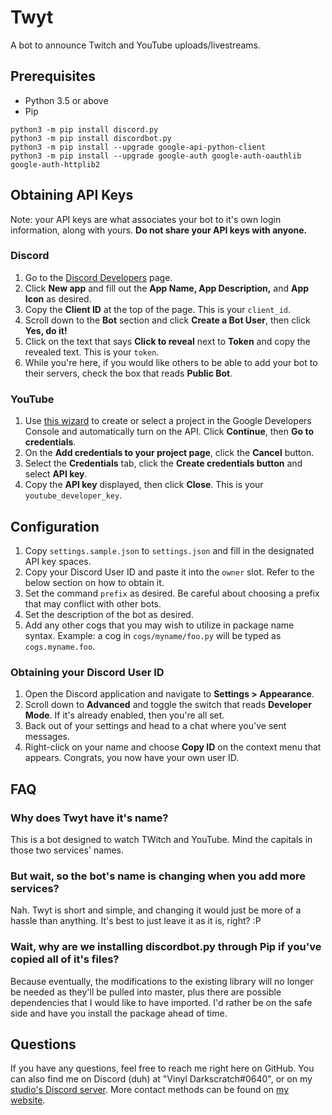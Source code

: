 # Twyt
A bot to announce Twitch and YouTube uploads/livestreams.

## Prerequisites

- Python 3.5 or above
- Pip

```
python3 -m pip install discord.py
python3 -m pip install discordbot.py
python3 -m pip install --upgrade google-api-python-client
python3 -m pip install --upgrade google-auth google-auth-oauthlib google-auth-httplib2
```

## Obtaining API Keys

Note: your API keys are what associates your bot to it's own login information, along with yours.  **Do not share your API keys with anyone.**

### Discord

1. Go to the [Discord Developers](https://discordapp.com/developers/applications/me) page.
2. Click **New app** and fill out the **App Name, App Description,** and **App Icon** as desired.
3. Copy the **Client ID** at the top of the page.  This is your `client_id`.
4. Scroll down to the **Bot** section and click **Create a Bot User**, then click **Yes, do it!**
5. Click on the text that says **Click to reveal** next to **Token** and copy the revealed text.  This is your `token`.
6. While you're here, if you would like others to be able to add your bot to their servers, check the box that reads **Public Bot**.

### YouTube

1. Use [this wizard](https://console.developers.google.com/flows/enableapi?apiid=youtube) to create or select a project in the Google Developers Console and automatically turn on the API. Click **Continue**, then **Go to credentials**.
2. On the **Add credentials to your project page**, click the **Cancel** button.
3. Select the **Credentials** tab, click the **Create credentials button** and select **API key**.
4. Copy the **API key** displayed, then click **Close**.  This is your `youtube_developer_key`.

## Configuration

1. Copy `settings.sample.json` to `settings.json` and fill in the designated API key spaces.
2. Copy your Discord User ID and paste it into the `owner` slot.  Refer to the below section on how to obtain it.
3. Set the command `prefix` as desired.  Be careful about choosing a prefix that may conflict with other bots.
4. Set the description of the bot as desired.
5. Add any other cogs that you may wish to utilize in package name syntax.  Example: a cog in `cogs/myname/foo.py` will be typed as `cogs.myname.foo`.

### Obtaining your Discord User ID

1. Open the Discord application and navigate to **Settings > Appearance**.
2. Scroll down to **Advanced** and toggle the switch that reads **Developer Mode**.  If it's already enabled, then you're all set.
3. Back out of your settings and head to a chat where you've sent messages.
4. Right-click on your name and choose **Copy ID** on the context menu that appears.  Congrats, you now have your own user ID.

## FAQ

### Why does Twyt have it's name?

This is a bot designed to watch TWitch and YouTube.  Mind the capitals in those two services' names.

### But wait, so the bot's name is changing when you add more services?

Nah.  Twyt is short and simple, and changing it would just be more of a hassle than anything.  It's best to just leave it as it is, right?  :P

### Wait, why are we installing discordbot.py through Pip if you've copied all of it's files?

Because eventually, the modifications to the existing library will no longer be needed as they'll be pulled into master, plus there are possible dependencies that I would like to have imported.  I'd rather be on the safe side and have you install the package ahead of time.

## Questions

If you have any questions, feel free to reach me right here on GitHub.  You can also find me on Discord (duh) at "Vinyl Darkscratch#0640", or on my [studio's Discord server](https://discord.gg/45EQCKS).  More contact methods can be found on [my website](http://www.queengoob.org).
